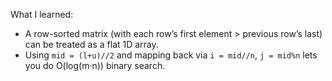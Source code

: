 What I learned:
- A row-sorted matrix (with each row’s first element > previous row’s last) can be treated as a flat 1D array.
- Using `mid = (l+u)//2` and mapping back via `i = mid//n`, `j = mid%n` lets you do O(log(m·n)) binary search.
